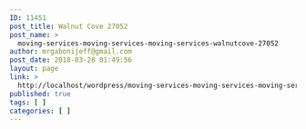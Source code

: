 ```yaml
---
ID: 11451
post_title: Walnut Cove 27052
post_name: >
  moving-services-moving-services-moving-services-walnutcove-27052
author: mrgabonijeff@gmail.com
post_date: 2018-03-28 01:49:56
layout: page
link: >
  http://localhost/wordpress/moving-services-moving-services-moving-services-walnutcove-27052/
published: true
tags: [ ]
categories: [ ]
---
```

